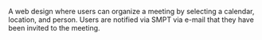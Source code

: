 A web design where users can organize a meeting by selecting a calendar, location, and person. Users are notified via SMPT via e-mail that they have been invited to the meeting.
